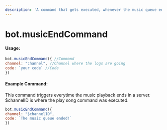 ```yaml
---
description: 'A command that gets executed, whenever the music queue ended.'
---
```


# bot.musicEndCommand

#### Usage:

```javascript
bot.musicEndCommand({ //Command
channel: "channel", //Channel where the logs are going
code: `your code` //Code
})
```

#### Example Command:

This command triggers everytime the music playback ends in a server. $channelID is where the play song command was executed.

```javascript
bot.musicEndCommand({ 
channel: "$channelID", 
code: `The music queue ended!` 
})
```

